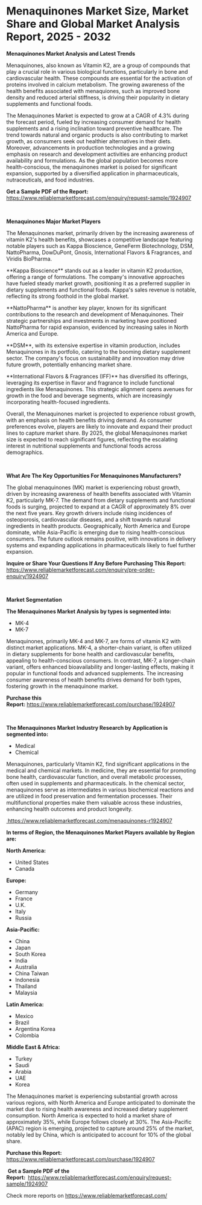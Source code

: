 <p><h1>Menaquinones Market Size, Market Share and Global Market Analysis Report, 2025 - 2032</h1></p><p><strong>Menaquinones Market Analysis and Latest Trends</strong></p>
<p><p>Menaquinones, also known as Vitamin K2, are a group of compounds that play a crucial role in various biological functions, particularly in bone and cardiovascular health. These compounds are essential for the activation of proteins involved in calcium metabolism. The growing awareness of the health benefits associated with menaquiones, such as improved bone density and reduced arterial stiffness, is driving their popularity in dietary supplements and functional foods.</p><p>The Menaquinones Market is expected to grow at a CAGR of 4.3% during the forecast period, fueled by increasing consumer demand for health supplements and a rising inclination toward preventive healthcare. The trend towards natural and organic products is also contributing to market growth, as consumers seek out healthier alternatives in their diets. Moreover, advancements in production technologies and a growing emphasis on research and development activities are enhancing product availability and formulations. As the global population becomes more health-conscious, the menaquinones market is poised for significant expansion, supported by a diversified application in pharmaceuticals, nutraceuticals, and food industries.</p></p>
<p><strong>Get a Sample PDF of the Report:&nbsp;</strong> <a href="https://www.reliablemarketforecast.com/enquiry/request-sample/1924907?utm_campaign=1141&utm_medium=2&utm_source=Github&utm_content=ia&utm_term=14012025&utm_id=menaquinones">https://www.reliablemarketforecast.com/enquiry/request-sample/1924907</a></p>
<p>&nbsp;</p>
<p><strong>Menaquinones Major Market Players</strong></p>
<p><p>The Menaquinones market, primarily driven by the increasing awareness of vitamin K2's health benefits, showcases a competitive landscape featuring notable players such as Kappa Bioscience, GeneFerm Biotechnology, DSM, NattoPharma, DowDuPont, Gnosis, International Flavors & Fragrances, and Viridis BioPharma.</p><p>**Kappa Bioscience** stands out as a leader in vitamin K2 production, offering a range of formulations. The company's innovative approaches have fueled steady market growth, positioning it as a preferred supplier in dietary supplements and functional foods. Kappa's sales revenue is notable, reflecting its strong foothold in the global market.</p><p>**NattoPharma** is another key player, known for its significant contributions to the research and development of Menaquinones. Their strategic partnerships and investments in marketing have positioned NattoPharma for rapid expansion, evidenced by increasing sales in North America and Europe.</p><p>**DSM**, with its extensive expertise in vitamin production, includes Menaquinones in its portfolio, catering to the booming dietary supplement sector. The company's focus on sustainability and innovation may drive future growth, potentially enhancing market share.</p><p>**International Flavors & Fragrances (IFF)** has diversified its offerings, leveraging its expertise in flavor and fragrance to include functional ingredients like Menaquinones. This strategic alignment opens avenues for growth in the food and beverage segments, which are increasingly incorporating health-focused ingredients.</p><p>Overall, the Menaquinones market is projected to experience robust growth, with an emphasis on health benefits driving demand. As consumer preferences evolve, players are likely to innovate and expand their product lines to capture market share. By 2025, the global Menaquinones market size is expected to reach significant figures, reflecting the escalating interest in nutritional supplements and functional foods across demographics.</p></p>
<p>&nbsp;</p>
<p><strong>What Are The Key Opportunities For Menaquinones Manufacturers?</strong></p>
<p><p>The global menaquinones (MK) market is experiencing robust growth, driven by increasing awareness of health benefits associated with Vitamin K2, particularly MK-7. The demand from dietary supplements and functional foods is surging, projected to expand at a CAGR of approximately 8% over the next five years. Key growth drivers include rising incidences of osteoporosis, cardiovascular diseases, and a shift towards natural ingredients in health products. Geographically, North America and Europe dominate, while Asia-Pacific is emerging due to rising health-conscious consumers. The future outlook remains positive, with innovations in delivery systems and expanding applications in pharmaceuticals likely to fuel further expansion.</p></p>
<p><strong>Inquire or Share Your Questions If Any Before Purchasing This Report:</strong> <a href="https://www.reliablemarketforecast.com/enquiry/pre-order-enquiry/1924907?utm_campaign=1141&utm_medium=2&utm_source=Github&utm_content=ia&utm_term=14012025&utm_id=menaquinones">https://www.reliablemarketforecast.com/enquiry/pre-order-enquiry/1924907</a></p>
<p>&nbsp;</p>
<p><strong>Market Segmentation</strong></p>
<p><strong>The Menaquinones Market Analysis by types is segmented into:</strong></p>
<p><ul><li>MK-4</li><li>MK-7</li></ul></p>
<p><p>Menaquinones, primarily MK-4 and MK-7, are forms of vitamin K2 with distinct market applications. MK-4, a shorter-chain variant, is often utilized in dietary supplements for bone health and cardiovascular benefits, appealing to health-conscious consumers. In contrast, MK-7, a longer-chain variant, offers enhanced bioavailability and longer-lasting effects, making it popular in functional foods and advanced supplements. The increasing consumer awareness of health benefits drives demand for both types, fostering growth in the menaquinone market.</p></p>
<p><strong>Purchase this Report:&nbsp;</strong><a href="https://www.reliablemarketforecast.com/purchase/1924907?utm_campaign=1141&utm_medium=2&utm_source=Github&utm_content=ia&utm_term=14012025&utm_id=menaquinones">https://www.reliablemarketforecast.com/purchase/1924907</a></p>
<p>&nbsp;</p>
<p><strong>The Menaquinones Market Industry Research by Application is segmented into:</strong></p>
<p><ul><li>Medical</li><li>Chemical</li></ul></p>
<p><p>Menaquinones, particularly Vitamin K2, find significant applications in the medical and chemical markets. In medicine, they are essential for promoting bone health, cardiovascular function, and overall metabolic processes, often used in supplements and pharmaceuticals. In the chemical sector, menaquinones serve as intermediates in various biochemical reactions and are utilized in food preservation and fermentation processes. Their multifunctional properties make them valuable across these industries, enhancing health outcomes and product longevity.</p></p>
<p><a href="https://www.reliablemarketforecast.com/menaquinones-r1924907?utm_campaign=1141&utm_medium=2&utm_source=Github&utm_content=ia&utm_term=14012025&utm_id=menaquinones">&nbsp;https://www.reliablemarketforecast.com/menaquinones-r1924907</a></p>
<p><strong>In terms of Region, the Menaquinones Market Players available by Region are:</strong></p>
<p>
    <p> <strong> North America: </strong>
        <ul>
            <li>United States</li>
            <li>Canada</li>
        </ul>
        </p> 
    <p> <strong> Europe: </strong>
        <ul>
            <li>Germany</li>
            <li>France</li>
            <li>U.K.</li>
            <li>Italy</li>
            <li>Russia</li>
        </ul>
        </p> 
    <p> <strong> Asia-Pacific: </strong>
        <ul>
            <li>China</li>
            <li>Japan</li>
            <li>South Korea</li>
            <li>India</li>
            <li>Australia</li>
            <li>China Taiwan</li>
            <li>Indonesia</li>
            <li>Thailand</li>
            <li>Malaysia</li>
        </ul>
        </p> 
    <p> <strong> Latin America: </strong>
        <ul>
            <li>Mexico</li>
            <li>Brazil</li>
            <li>Argentina Korea</li>
            <li>Colombia</li>
        </ul>
        </p> 
    <p> <strong> Middle East & Africa: </strong>
        <ul>
            <li>Turkey</li>
            <li>Saudi</li>
            <li>Arabia</li>
            <li>UAE</li>
            <li>Korea</li>
        </ul>
    </p>
    </p>
<p><p>The Menaquinones market is experiencing substantial growth across various regions, with North America and Europe anticipated to dominate the market due to rising health awareness and increased dietary supplement consumption. North America is expected to hold a market share of approximately 35%, while Europe follows closely at 30%. The Asia-Pacific (APAC) region is emerging, projected to capture around 25% of the market, notably led by China, which is anticipated to account for 10% of the global share.</p></p>
<p><strong>Purchase this Report: </strong><a href="https://www.reliablemarketforecast.com/purchase/1924907?utm_campaign=1141&utm_medium=2&utm_source=Github&utm_content=ia&utm_term=14012025&utm_id=menaquinones">https://www.reliablemarketforecast.com/purchase/1924907</a></p>
<p>&nbsp;<strong>Get a Sample PDF of the Report:&nbsp;&nbsp;</strong><a href="https://www.reliablemarketforecast.com/enquiry/request-sample/1924907?utm_campaign=1141&utm_medium=2&utm_source=Github&utm_content=ia&utm_term=14012025&utm_id=menaquinones">https://www.reliablemarketforecast.com/enquiry/request-sample/1924907</a></p>
<p><strong></strong></p>
<p>Check more reports on <a href="https://www.reliablemarketforecast.com/?utm_campaign=1141&utm_medium=2&utm_source=Github&utm_content=ia&utm_term=14012025&utm_id=menaquinones">https://www.reliablemarketforecast.com/</a></p>